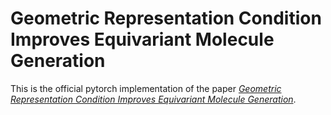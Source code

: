 # Geometric Representation Condition Improves Equivariant Molecule Generation

This is the official pytorch implementation of the paper [*Geometric Representation Condition Improves Equivariant Molecule Generation*](https://arxiv.org/pdf/2410.03655).